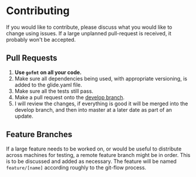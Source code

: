 # Contributing

If you would like to contribute, please discuss what you would like to change using issues. If a large unplanned pull-request is received, it probably won't be accepted.

## Pull Requests

1. **Use `gofmt` on all your code.**
2. Make sure all dependencies being used, with appropriate versioning, is added to the glide.yaml file.
3. Make sure all the tests still pass.
4. Make a pull request onto the [develop branch](https://github.com/samwalls/fullmonte/tree/develop).
5. I will review the changes, if everything is good it will be merged into the develop branch, and then into master at a later date as part of an update.

## Feature Branches

If a large feature needs to be worked on, or would be useful to distribute across machines for testing, a remote feature branch might be in order. This is to be discussed and added as necessary. The feature will be named `feature/[name]` according roughly to the git-flow process.
